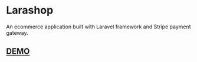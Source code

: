 # Larashop

An ecommerce application built with Laravel framework and Stripe payment gateway. 

## [DEMO](https://larashop.nahid.work/)

